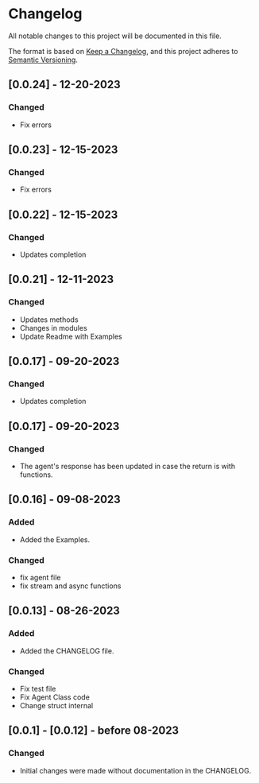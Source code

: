 # Changelog

All notable changes to this project will be documented in this file.

The format is based on [Keep a Changelog](https://keepachangelog.com/en/1.0.0/),
and this project adheres to [Semantic Versioning](https://semver.org/spec/v2.0.0.html).




## [0.0.24] - 12-20-2023

### Changed
+ Fix errors

## [0.0.23] - 12-15-2023

### Changed
+ Fix errors

## [0.0.22] - 12-15-2023

### Changed
+ Updates completion

## [0.0.21] - 12-11-2023

### Changed
+ Updates methods
+ Changes in modules
+ Update Readme with Examples


## [0.0.17] - 09-20-2023

### Changed
- Updates completion

## [0.0.17] - 09-20-2023

### Changed
- The agent's response has been updated in case the return is with functions.

## [0.0.16] - 09-08-2023
### Added

- Added the Examples.

### Changed
- fix agent file
- fix stream and async functions


## [0.0.13] - 08-26-2023

### Added

- Added the CHANGELOG file.

### Changed

- Fix test file
- Fix Agent Class code
- Change struct internal

## [0.0.1] - [0.0.12] - before 08-2023

### Changed

- Initial changes were made without documentation in the CHANGELOG.
